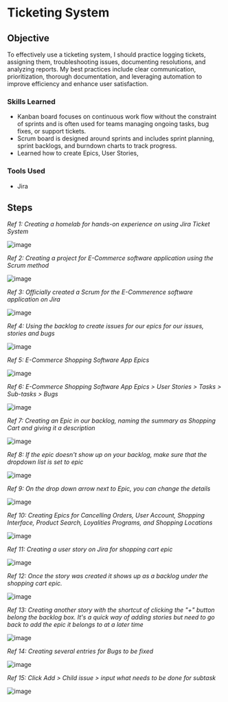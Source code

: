 # Ticketing System

## Objective
  
To effectively use a ticketing system, I should practice logging tickets, assigning them, troubleshooting issues, documenting resolutions, and analyzing reports. My best practices include clear communication, prioritization, thorough documentation, and leveraging automation to improve efficiency and enhance user satisfaction.

### Skills Learned

- Kanban board focuses on continuous work flow without the constraint of sprints and is often used for teams managing ongoing tasks, bug fixes, or support tickets.
- Scrum board is designed around sprints and includes sprint planning, sprint backlogs, and burndown charts to track progress.
- Learned how to create Epics, User Stories, 

### Tools Used

- Jira

## Steps

*Ref 1: Creating a homelab for hands-on experience on using Jira Ticket System*

![image](https://github.com/user-attachments/assets/b23d4d36-67e3-4064-8c90-164f47ac2a39)

*Ref 2: Creating a project for E-Commerce software application using the Scrum method*

![image](https://github.com/user-attachments/assets/45f1ff0a-f567-4fc8-8f76-0485e1fc8c61)

*Ref 3: Officially created a Scrum for the E-Commerence software application on Jira*

![image](https://github.com/user-attachments/assets/8ac2f7cb-0fea-469f-9716-078a973a435b)

*Ref 4: Using the backlog to create issues for our epics for our issues, stories and bugs*

![image](https://github.com/user-attachments/assets/a0dea804-8b24-4a5c-aa24-4b08e414ccbe)

*Ref 5: E-Commerce Shopping Software App Epics*

![image](https://github.com/user-attachments/assets/c5c0cf2f-22a4-4cba-ba55-8ab3e39a8593)

*Ref 6: E-Commerce Shopping Software App Epics > User Stories > Tasks > Sub-tasks > Bugs*

![image](https://github.com/user-attachments/assets/b4c20df4-d09f-4c0b-bddf-85414b945f14)

*Ref 7: Creating an Epic in our backlog, naming the summary as Shopping Cart and giving it a description*

![image](https://github.com/user-attachments/assets/bc2b2c14-c326-4269-8922-2b118d90fd47)

*Ref 8: If the epic doesn't show up on your backlog, make sure that the dropdown list is set to epic*

![image](https://github.com/user-attachments/assets/eff510d4-6a09-48d1-b5cc-d091564090a9)

*Ref 9: On the drop down arrow next to Epic, you can change the details*

![image](https://github.com/user-attachments/assets/2a7be9d9-cce5-4eb2-ae4b-643406f3c6b6)

*Ref 10: Creating Epics for Cancelling Orders, User Account, Shopping Interface, Product Search, Loyalities Programs, and Shopping Locations*

![image](https://github.com/user-attachments/assets/da3ae2aa-c25e-43c2-a719-b8c7345fa455)

*Ref 11: Creating a user story on Jira for shopping cart epic*

![image](https://github.com/user-attachments/assets/6bf7a99f-f422-489b-b0f0-39850e4f7df7)

*Ref 12: Once the story was created it shows up as a backlog under the shopping cart epic.*

![image](https://github.com/user-attachments/assets/dfb08ad7-bcc9-4761-a222-5b6036bb3d3f)

*Ref 13: Creating another story with the shortcut of clicking the "+" button belong the backlog box. It's a quick way of adding stories but need to go back to add the epic it belongs to at a later time*

![image](https://github.com/user-attachments/assets/708293fe-cfdc-4b67-a131-a45c6a8aca09)

*Ref 14: Creating several entries for Bugs to be fixed*

![image](https://github.com/user-attachments/assets/47864201-d051-4523-a515-742299923273)

*Ref 15: Click Add > Child issue > input what needs to be done for subtask*

![image](https://github.com/user-attachments/assets/ceb3df65-977f-495e-9e61-2a9136b34ff5)
